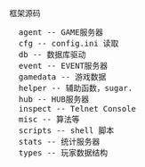框架源码

<pre>
  agent -- GAME服务器
  cfg -- config.ini 读取
  db -- 数据库驱动
  event -- EVENT服务器
  gamedata -- 游戏数据
  helper -- 辅助函数，sugar.
  hub -- HUB服务器
  inspect -- Telnet Console
  misc -- 算法等
  scripts -- shell 脚本
  stats -- 统计服务器
  types -- 玩家数据结构
</pre>
